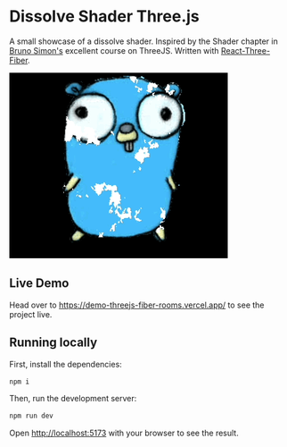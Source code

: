 # Dissolve Shader Three.js

A small showcase of a dissolve shader. Inspired by the Shader chapter in [Bruno Simon's](https://twitter.com/bruno_simon) excellent course on ThreeJS.  Written with [React-Three-Fiber](https://github.com/pmndrs/react-three-fiber).

![promo](./shader-promo.gif)

## Live Demo

Head over to https://demo-threejs-fiber-rooms.vercel.app/ to see the project live.

## Running locally

First, install the dependencies:

```bash
npm i
```

Then, run the development server:

```bash
npm run dev
```

Open [http://localhost:5173](http://localhost:5173) with your browser to see the result.
